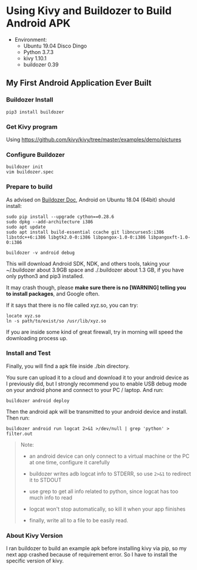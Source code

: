 # Using Kivy and Buildozer to Build Android APK

- Environment: 
    - Ubuntu 19.04 Disco Dingo
    - Python 3.7.3
    - kivy 1.10.1
    - buildozer 0.39

## My First Android Application Ever Built

### Buildozer Install

```shell
pip3 install buildozer
```

### Get Kivy program

Using <https://github.com/kivy/kivy/tree/master/examples/demo/pictures>

### Configure Buildozer

```shell
buildozer init
vim buildozer.spec
```

### Prepare to build

As advised on [Buildozer Doc](https://buildozer.readthedocs.io/en/latest/installation.html), Android on Ubuntu 18.04 (64bit) should install:

```
sudo pip install --upgrade cython==0.28.6
sudo dpkg --add-architecture i386
sudo apt update
sudo apt install build-essential ccache git libncurses5:i386 libstdc++6:i386 libgtk2.0-0:i386 libpangox-1.0-0:i386 libpangoxft-1.0-0:i386
```

```shell
buildozer -v android debug
```

This will download Android SDK, NDK, and others tools, taking your ~/.buildozer about 3.9GB space and ./.buildozer about 1.3 GB, if you have only python3 and pip3 installed.

It may crash though, please **make sure there is no [WARNING] telling you to install packages**, and Google often.

If it says that there is no file called xyz.so, you can try:

```shell
locate xyz.so
ln -s path/to/exist/so /usr/lib/xyz.so
```

If you are inside some kind of great firewall, try in morning will speed the downloading process up.

### Install and Test

Finally, you will find a apk file inside ./bin directory.

You sure can upload it to a cloud and download it to your android device as I previously did, but I strongly recommend you to enable USB debug mode on your android phone and connect to your PC / laptop. And run:

```shell
buildozer android deploy
```

Then the android apk will be transmitted to your android device and install. Then run:

```shell
buildozer android run logcat 2>&1 >/dev/null | grep 'python' > filter.out
```

> Note:
>
> - an android device can only connect to a virtual machine or the PC at one time, configure it carefully
>
> - buildozer writes adb logcat info to STDERR, so use `2>&1` to redirect it to STDOUT
> - use grep to get all info related to python, since logcat has too much info to read
> - logcat won't stop automatically, so kill it when your app fiinishes
> - finally, write all to a file to be easily read.

### About Kivy Version

I ran buildozer to build an example apk before installing kivy via pip, so my next app crashed because of requirement error. So I have to install the specific version of kivy.
